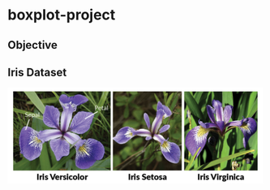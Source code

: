 # boxplot-project

## Objective

## Iris Dataset

![Iris](https://github.com/beccycole/boxplot-project/blob/master/iris.png)
